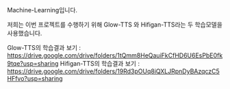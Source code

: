 Machine-Learning입니다.

저희는 이번 프로젝트를 수행하기 위해 Glow-TTS 와 Hifigan-TTS라는 두 학습모델을 사용했습니다.

Glow-TTS의 학습결과 보기 : https://drive.google.com/drive/folders/1tQmm8HeQauiFkCfHD6U6EsPbE0fk9tqe?usp=sharing
Hifigan-TTS의 학습결과 보기 : https://drive.google.com/drive/folders/19Rd3pOUq8iQXLJRpnDyBAzqczC5HFfvo?usp=sharing
